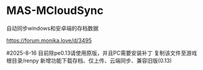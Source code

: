 # MAS-MCloudSync
自动同步windows和安卓端的存档数据

https://forum.monika.love/d/3495

#2025-8-16
目前除pe0.13请使用原版，并且PC需要安装补丁
复制该文件至游戏根目录/renpy
新增功能下载存档、仅上传、云端同步、兼容旧版(0.13)
